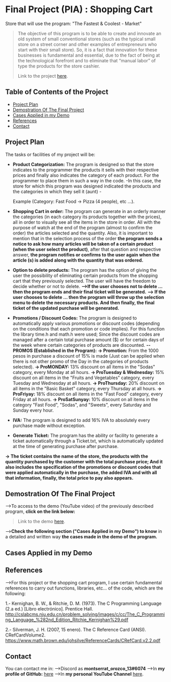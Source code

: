 # Final Project (PIA) :  Shopping Cart 
Store that will use the program: "The Fastest & Coolest - Market" 


>The objective of this program is to be able to create and innovate an old system of small conventional stores (such as the typical small store on a street corner and other examples of entrepreneurs who start with their small store).
So, it is a fact that innovation for these businesses is fundamental and essential, due to the fact of being at the technological forefront and to eliminate that “manual labor” of type the products for the store cashier.
>
>Link to the project [here](https://github.com/montserrat1318/C/tree/main/pia).


## Table of Contents of the Project
* [Project Plan](#Project-Plan)
* [Demostration Of The Final Project](#Demostration-Of-The-Final-Project)
* [Cases Applied in my Demo](#Cases-Applied-in-my-Demo)
* [References](#References)
* [Contact](#Contact)
<!-- * [License](#license) -->

## Project Plan
The tasks or facilities of my project will be:
* **Product Categorization:** The program is designed so that the store indicates to the programmer the products it sells with their respective prices and finally also indicates the category of each product. For the programmer to place them in such a way in the code.
-In this case, the store for which this program was designed indicated the products and the categories in which they sell it (aunt) -

   Example (Category: Fast Food -> Pizza (4 people), etc ...).
* **Shopping Cart in order:** The program can generate in an orderly manner the categories (in each category its products together with the prices), all in order to visually see all the items in the store in order.
All with the purpose of watch at the end of the program (almost to confirm the order) the articles selected and the quantity.
Also, it is important to mention that in the selection process of the order      **the program sends a notice to ask how many articles will be taken of a certain product (when the user select the product)**, after that question and respective answer, **the program notifies or confirms to the user again when the article (s) is added along with the quantity that was ordered.**

* **Option to delete products:** The program has the option of giving the user the possibility of eliminating certain products from the shopping cart that they previously selected. The user will have the freedom to decide whether or not to delete.
**-->If the user chooses not to delete ... then the program ends and their final ticket will be generated.**
**--> If the user chooses to delete ... then the program will throw up the selection menu to delete the necessary products. And then finally, the final ticket of the updated purchase will be generated.**

* **Promotions / Discount Codes:** The program is designed to automatically apply various promotions or discount codes (depending on the conditions that each promotion or code implies). For this function the library time.h and math.h were used; Since the discount codes are managed after a certain total purchase amount ($) or for certain days of the week where certain categories of products are discounted.
**--PROMOS (Established in the Program):**
**-> Promotion:** From the 1000 pesos in purchase a discount of 15% is made (Just can be applied when there is not other promo of the Day in the categories of products selected).
**-> ProMONDAY:** 13% discount on all items in the "Sodas" category, every Monday at all hours. 
**-> ProTuesday & Wednesday:** 15% discount on all items in the "Fruits and Vegetables" category, every Tuesday and Wednesday at all hours. 
**-> ProThursday:** 20% discount on all items in the "Basic Basket" category, every Thursday at all hours. 
**-> ProFriyay:** 18% discount on all items in the "Fast Food" category, every Friday at all hours. 
**-> ProSatSunyay:** 10% discount on all items in the category "Fast Food", "Sodas", and "Sweets", every Saturday and Sunday every hour. 

* **IVA:** The program is designed to add 16% IVA to absolutely every purchase made without exception.

* **Generate Ticket:** The program has the ability or facility to generate a ticket automatically through a Ticket.txt, which is automatically updated at the time of generating purchase after purchase.

**-> The ticket contains the name of the store, the products with the quantity purchased by the customer with the total purchase price; And it also includes the specification of the promotions or discount codes that were applied automatically in the purchase, the added IVA and with all that information, finally, the total price to pay also appears.**

## Demostration Of The Final Project
-->To access to the demo (YouTube video) of the previously described program, **click on the link below:**

>Link to the demo [here](https://www.youtube.com/watch?v=Jx3qH6_0qPA&t=24s).

-->**Check the following section ("Cases Applied in my Demo") to know** in a detailed and written way **the cases made in the demo of the program.**

## Cases Applied in my Demo

## References
-->For this project or the shopping cart program, I use certain fundamental references to carry out functions, libraries, etc... of the code, which are the following:

1.- Kernighan, B. W., & Ritchie, D. M. (1973). The C Programming Language (2.a ed.) [Libro electrónico]. Prentice Hall. http://cslabcms.nju.edu.cn/problem_solving/images/c/cc/The_C_Programming_Language_%282nd_Edition_Ritchie_Kernighan%29.pdf

2.- Silverman, J. H. (2007, 15 enero). The C Reference Card (ANSI). CRefCardVolume2. https://www.math.brown.edu/johsilve/ReferenceCards/CRefCard.v2.2.pdf

## Contact
You can contact me in:
-->Discord as  **montserrat_orozco_13#6074** 
-->In **my profile of GitHub:** [here](https://github.com/montserrat1318) 
-->In **my personal YouTube Channel** [here](https://www.youtube.com/channel/UCMV5nUXAt0J-El-bIdc1S-g).
